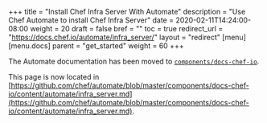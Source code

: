 +++
title = "Install Chef Infra Server With Automate"
description = "Use Chef Automate to install Chef Infra Server"
date = 2020-02-11T14:24:00-08:00
weight = 20
draft = false
bref = ""
toc = true
redirect_url = "https://docs.chef.io/automate/infra_server/"
layout = "redirect"
[menu]
  [menu.docs]
    parent = "get_started"
    weight = 60
+++

The Automate documentation has been moved to [`components/docs-chef-io`](https://github.com/chef/automate/blob/master/components/docs-chef-io/).

This page is now located in [https://github.com/chef/automate/blob/master/components/docs-chef-io/content/automate/infra_server.md](https://github.com/chef/automate/blob/master/components/docs-chef-io/content/automate/infra_server.md).
